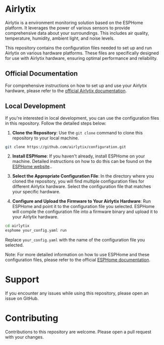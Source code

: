 # Airlytix

Airlytix is a environment monitoring solution based on the ESPHome platform. It leverages the power of various sensors to provide comprehensive data about your surroundings. This includes air quality, temperature, humidity, ambient light, and noise levels.

This repository contains the configuration files needed to set up and run Airlytix on various hardware platforms. These files are specifically designed for use with Airlytix hardware, ensuring optimal performance and reliability.

## Official Documentation

For comprehensive instructions on how to set up and use your Airlytix hardware, please refer to the [official Airlytix documentation](https://docs.airlytix.io).

## Local Development

If you're interested in local development, you can use the configuration files in this repository. Follow the detailed steps below:

1. **Clone the Repository**: Use the `git clone` command to clone this repository to your local machine.

```bash
git clone https://github.com/airlytix/configuration.git
```

2. **Install ESPHome**: If you haven't already, install ESPHome on your machine. Detailed instructions on how to do this can be found on the [ESPHome website](https://esphome.io/guides/getting_started_command_line.html)..

3. **Select the Appropriate Configuration File**: In the directory where you cloned the repository, you will find multiple configuration files for different Airlytix hardware. Select the configuration file that matches your specific hardware.

4. **Configure and Upload the Firmware to Your Airlytix Hardware**: Run ESPHome and point it to the configuration file you selected. ESPHome will compile the configuration file into a firmware binary and upload it to your Airlytix hardware.

```bash
cd airlytix
esphome your_config.yaml run
```

Replace `your_config.yaml` with the name of the configuration file you selected.

Note: For more detailed information on how to use ESPHome and these configuration files, please refer to the official [ESPHome documentation](https://esphome.io/guides/getting_started_command_line.html).

# Support
If you encounter any issues while using this repository, please open an issue on GitHub.

# Contributing
Contributions to this repository are welcome. Please open a pull request with your changes.

